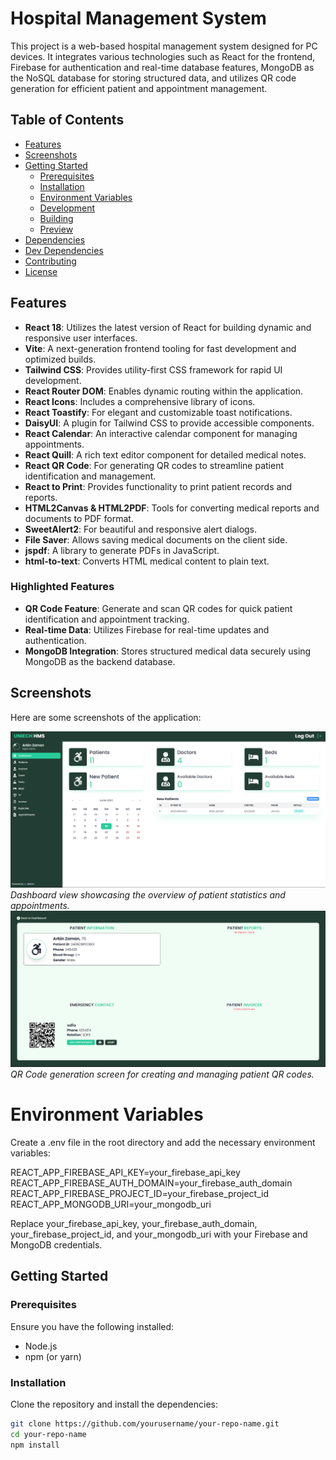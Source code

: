 # Hospital Management System

This project is a web-based hospital management system designed for PC devices. It integrates various technologies such as React for the frontend, Firebase for authentication and real-time database features, MongoDB as the NoSQL database for storing structured data, and utilizes QR code generation for efficient patient and appointment management.

## Table of Contents

- [Features](#features)
- [Screenshots](#screenshots)
- [Getting Started](#getting-started)
  - [Prerequisites](#prerequisites)
  - [Installation](#installation)
  - [Environment Variables](#environment-variables)
  - [Development](#development)
  - [Building](#building)
  - [Preview](#preview)
- [Dependencies](#dependencies)
- [Dev Dependencies](#dev-dependencies)
- [Contributing](#contributing)
- [License](#license)

## Features

- **React 18**: Utilizes the latest version of React for building dynamic and responsive user interfaces.
- **Vite**: A next-generation frontend tooling for fast development and optimized builds.
- **Tailwind CSS**: Provides utility-first CSS framework for rapid UI development.
- **React Router DOM**: Enables dynamic routing within the application.
- **React Icons**: Includes a comprehensive library of icons.
- **React Toastify**: For elegant and customizable toast notifications.
- **DaisyUI**: A plugin for Tailwind CSS to provide accessible components.
- **React Calendar**: An interactive calendar component for managing appointments.
- **React Quill**: A rich text editor component for detailed medical notes.
- **React QR Code**: For generating QR codes to streamline patient identification and management.
- **React to Print**: Provides functionality to print patient records and reports.
- **HTML2Canvas & HTML2PDF**: Tools for converting medical reports and documents to PDF format.
- **SweetAlert2**: For beautiful and responsive alert dialogs.
- **File Saver**: Allows saving medical documents on the client side.
- **jspdf**: A library to generate PDFs in JavaScript.
- **html-to-text**: Converts HTML medical content to plain text.

### Highlighted Features

- **QR Code Feature**: Generate and scan QR codes for quick patient identification and appointment tracking.
- **Real-time Data**: Utilizes Firebase for real-time updates and authentication.
- **MongoDB Integration**: Stores structured medical data securely using MongoDB as the backend database.

## Screenshots

Here are some screenshots of the application:

![Dashboard](https://github.com/arbinzaman/hospital-management-system-client/blob/main/src/components/Assets/dashboard.png)
*Dashboard view showcasing the overview of patient statistics and appointments.*
![QR Code Generator](https://github.com/arbinzaman/hospital-management-system-client/blob/main/src/components/Assets/qr.png)
*QR Code generation screen for creating and managing patient QR codes.*


# Environment Variables
Create a .env file in the root directory and add the necessary environment variables:

REACT_APP_FIREBASE_API_KEY=your_firebase_api_key
REACT_APP_FIREBASE_AUTH_DOMAIN=your_firebase_auth_domain
REACT_APP_FIREBASE_PROJECT_ID=your_firebase_project_id
REACT_APP_MONGODB_URI=your_mongodb_uri


Replace your_firebase_api_key, your_firebase_auth_domain, your_firebase_project_id, and your_mongodb_uri with your Firebase and MongoDB credentials.


## Getting Started

### Prerequisites

Ensure you have the following installed:

- Node.js
- npm (or yarn)

### Installation

Clone the repository and install the dependencies:

```bash
git clone https://github.com/yourusername/your-repo-name.git
cd your-repo-name
npm install
